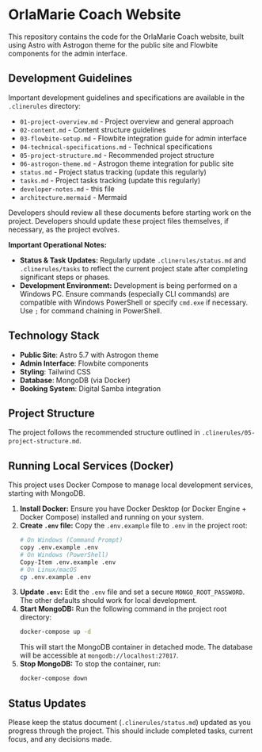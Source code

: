 # OrlaMarie Coach Website

This repository contains the code for the OrlaMarie Coach website, built using Astro with Astrogon theme for the public site and Flowbite components for the admin interface.

## Development Guidelines

Important development guidelines and specifications are available in the `.clinerules` directory:

- `01-project-overview.md` - Project overview and general approach
- `02-content.md` - Content structure guidelines
- `03-flowbite-setup.md` - Flowbite integration guide for admin interface
- `04-technical-specifications.md` - Technical specifications
- `05-project-structure.md` - Recommended project structure
- `06-astrogon-theme.md` - Astrogon theme integration for public site
- `status.md` - Project status tracking (update this regularly)
- `tasks.md` - Project tasks tracking (update this regularly)
- `developer-notes.md` - this file
- `architecture.mermaid` - Mermaid

Developers should review all these documents before starting work on the project.
Developers should update these project files themselves, if necessary, as the project evolves.

**Important Operational Notes:**
- **Status & Task Updates:** Regularly update `.clinerules/status.md` and `.clinerules/tasks` to reflect the current project state after completing significant steps or phases.
- **Development Environment:** Development is being performed on a Windows PC. Ensure commands (especially CLI commands) are compatible with Windows PowerShell or specify `cmd.exe` if necessary. Use `;` for command chaining in PowerShell.

## Technology Stack

- **Public Site**: Astro 5.7 with Astrogon theme
- **Admin Interface**: Flowbite components
- **Styling**: Tailwind CSS
- **Database**: MongoDB (via Docker)
- **Booking System**: Digital Samba integration

## Project Structure

The project follows the recommended structure outlined in `.clinerules/05-project-structure.md`.

## Running Local Services (Docker)

This project uses Docker Compose to manage local development services, starting with MongoDB.

1.  **Install Docker:** Ensure you have Docker Desktop (or Docker Engine + Docker Compose) installed and running on your system.
2.  **Create `.env` file:** Copy the `.env.example` file to `.env` in the project root:
    ```bash
    # On Windows (Command Prompt)
    copy .env.example .env
    # On Windows (PowerShell)
    Copy-Item .env.example .env
    # On Linux/macOS
    cp .env.example .env
    ```
3.  **Update `.env`:** Edit the `.env` file and set a secure `MONGO_ROOT_PASSWORD`. The other defaults should work for local development.
4.  **Start MongoDB:** Run the following command in the project root directory:
    ```bash
    docker-compose up -d
    ```
    This will start the MongoDB container in detached mode. The database will be accessible at `mongodb://localhost:27017`.
5.  **Stop MongoDB:** To stop the container, run:
    ```bash
    docker-compose down
    ```

## Status Updates

Please keep the status document (`.clinerules/status.md`) updated as you progress through the project. This should include completed tasks, current focus, and any decisions made.
